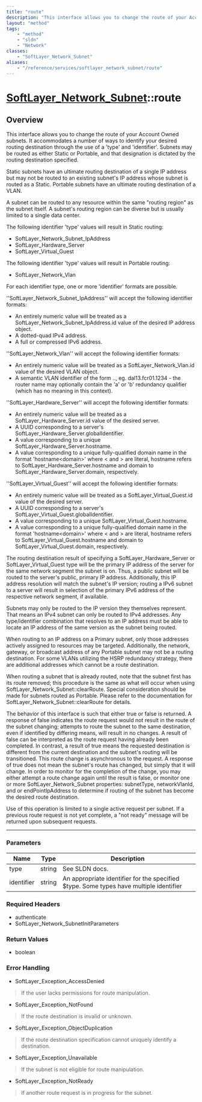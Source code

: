 ```yaml
---
title: "route"
description: "This interface allows you to change the route of your Account Owned subnets. It accommodates a number of ways to identif... "
layout: "method"
tags:
    - "method"
    - "sldn"
    - "Network"
classes:
    - "SoftLayer_Network_Subnet"
aliases:
    - "/reference/services/softlayer_network_subnet/route"
---
```

# [SoftLayer_Network_Subnet](/reference/services/SoftLayer_Network_Subnet)::route





## Overview 
This interface allows you to change the route of your Account Owned subnets. It accommodates a number of ways to identify your desired routing destination through the use of a 'type' and 'identifier'. Subnets may be routed as either Static or Portable, and that designation is dictated by the routing destination specified. 

Static subnets have an ultimate routing destination of a single IP address but may not be routed to an existing subnet's IP address whose subnet is routed as a Static. Portable subnets have an ultimate routing destination of a VLAN. 

A subnet can be routed to any resource within the same "routing region" as the subnet itself. A subnet's routing region can be diverse but is usually limited to a single data center. 

The following identifier 'type' values will result in Static routing: <ul> <li>SoftLayer_Network_Subnet_IpAddress</li> <li>SoftLayer_Hardware_Server</li> <li>SoftLayer_Virtual_Guest</li> </ul> 

The following identifier 'type' values will result in Portable routing: <ul> <li>SoftLayer_Network_Vlan</li> </ul> 

For each identifier type, one or more 'identifier' formats are possible. 

''SoftLayer_Network_Subnet_IpAddress'' will accept the following identifier formats: <ul> <li>An entirely numeric value will be treated as a SoftLayer_Network_Subnet_IpAddress.id value of the desired IP address object.</li> <li>A dotted-quad IPv4 address.</li> <li>A full or compressed IPv6 address.</li> </ul> 

''SoftLayer_Network_Vlan'' will accept the following identifier formats: <ul> <li>An entirely numeric value will be treated as a SoftLayer_Network_Vlan.id value of the desired VLAN object.</li> <li>A semantic VLAN identifier of the form <data center short name>.<router>.<vlan number>, eg. dal13.fcr01.1234 - the router name may optionally contain the 'a' or 'b' redundancy qualifier (which has no meaning in this context).</li> </ul> 

''SoftLayer_Hardware_Server'' will accept the following identifier formats: <ul> <li>An entirely numeric value will be treated as a SoftLayer_Hardware_Server.id value of the desired server.</li> <li>A UUID corresponding to a server's SoftLayer_Hardware_Server.globalIdentifier.</li> <li>A value corresponding to a unique SoftLayer_Hardware_Server.hostname.</li> <li>A value corresponding to a unique fully-qualified domain name in the format 'hostname&lt;domain&gt;' where &lt; and &gt; are literal, hostname refers to SoftLayer_Hardware_Server.hostname and domain to SoftLayer_Hardware_Server.domain, respectively.</li> </ul> 

''SoftLayer_Virtual_Guest'' will accept the following identifier formats: <ul> <li>An entirely numeric value will be treated as a SoftLayer_Virtual_Guest.id value of the desired server.</li> <li>A UUID corresponding to a server's SoftLayer_Virtual_Guest.globalIdentifier.</li> <li>A value corresponding to a unique SoftLayer_Virtual_Guest.hostname.</li> <li>A value corresponding to a unique fully-qualified domain name in the format 'hostname&lt;domain&gt;' where &lt; and &gt; are literal, hostname refers to SoftLayer_Virtual_Guest.hostname and domain to SoftLayer_Virtual_Guest.domain, respectively.</li> </ul> 

The routing destination result of specifying a SoftLayer_Hardware_Server or SoftLayer_Virtual_Guest type will be the primary IP address of the server for the same network segment the subnet is on. Thus, a public subnet will be routed to the server's public, primary IP address. Additionally, this IP address resolution will match the subnet's IP version; routing a IPv6 subnet to a server will result in selection of the primary IPv6 address of the respective network segment, if available. 

Subnets may only be routed to the IP version they themselves represent. That means an IPv4 subnet can only be routed to IPv4 addresses. Any type/identifier combination that resolves to an IP address must be able to locate an IP address of the same version as the subnet being routed. 

When routing to an IP address on a Primary subnet, only those addresses actively assigned to resources may be targeted. Additionally, the network, gateway, or broadcast address of any Portable subnet may not be a routing destination. For some VLANs utilizing the HSRP redundancy strategy, there are additional addresses which cannot be a route destination. 

When routing a subnet that is already routed, note that the subnet first has its route removed; this procedure is the same as what will occur when using SoftLayer_Network_Subnet::clearRoute. Special consideration should be made for subnets routed as Portable. Please refer to the documentation for SoftLayer_Network_Subnet::clearRoute for details. 

The behavior of this interface is such that either true or false is returned. A response of false indicates the route request would not result in the route of the subnet changing; attempts to route the subnet to the same destination, even if identified by differing means, will result in no changes. A result of false can be interpreted as the route request having already been completed. In contrast, a result of true means the requested destination is different from the current destination and the subnet's routing will be transitioned. This route change is asynchronous to the request. A response of true does not mean the subnet's route has changed, but simply that it will change. In order to monitor for the completion of the change, you may either attempt a route change again until the result is false, or monitor one or more SoftLayer_Network_Subnet properties: subnetType, networkVlanId, and or endPointIpAddress to determine if routing of the subnet has become the desired route destination. 

Use of this operation is limited to a single active request per subnet. If a previous route request is not yet complete, a "not ready" message will be returned upon subsequent requests. 

-----

### Parameters 
|Name | Type | Description |
| --- | --- | --- |
|type| string| See SLDN docs.|
|identifier| string| An appropriate identifier for the specified $type. Some types have multiple identifier|


### Required Headers
* authenticate
* SoftLayer_Network_SubnetInitParameters


### Return Values
* boolean



### Error Handling

* SoftLayer_Exception_AccessDenied 

> If the user lacks permissions for route manipulation. 

* SoftLayer_Exception_NotFound 

> If the route destination is invalid or unknown. 

* SoftLayer_Exception_ObjectDuplication 

> If the route destination specification cannot uniquely identify a destination. 

* SoftLayer_Exception_Unavailable 

> If the subnet is not eligible for route manipulation. 

* SoftLayer_Exception_NotReady 

> If another route request is in progress for the subnet. 



